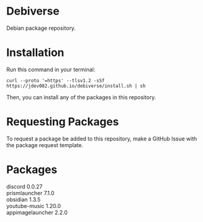 # Debiverse
Debian package repository.
# Installation
Run this command in your terminal:
```
curl --proto '=https' --tlsv1.2 -sSf https://jdev082.github.io/debiverse/install.sh | sh
```
Then, you can install any of the packages in this repository.
# Requesting Packages
To request a package be added to this repository, make a GitHub Issue with the package request template.
# Packages
discord 0.0.27 \
prismlauncher 7.1.0 \
obsidian 1.3.5 \
youtube-music 1.20.0 \
appimagelauncher 2.2.0
